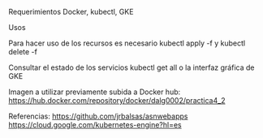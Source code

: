 Requerimientos
Docker, kubectl, GKE

Usos

Para hacer uso de los recursos es necesario kubectl apply -f y kubectl delete -f

Consultar el estado de los servicios kubectl get all o la interfaz gráfica de GKE

Imagen a utilizar previamente subida a Docker hub:  https://hub.docker.com/repository/docker/dalg0002/practica4_2

Referencias:
https://github.com/jrbalsas/asnwebapps
https://cloud.google.com/kubernetes-engine?hl=es
